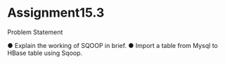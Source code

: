 # Assignment15.3

Problem Statement

● Explain the working of SQOOP in brief.
● Import a table from Mysql to HBase table using Sqoop.
